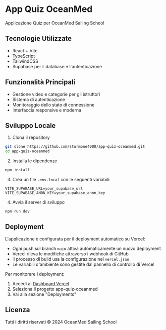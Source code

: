 # App Quiz OceanMed

Applicazione Quiz per OceanMed Sailing School

## Tecnologie Utilizzate

- React + Vite
- TypeScript
- TailwindCSS
- Supabase per il database e l'autenticazione

## Funzionalità Principali

- Gestione video e categorie per gli istruttori
- Sistema di autenticazione
- Monitoraggio dello stato di connessione
- Interfaccia responsive e moderna

## Sviluppo Locale

1. Clona il repository
```bash
git clone https://github.com/stormone4000/app-quiz-oceanmed.git
cd app-quiz-oceanmed
```

2. Installa le dipendenze
```bash
npm install
```

3. Crea un file `.env.local` con le seguenti variabili:
```
VITE_SUPABASE_URL=your_supabase_url
VITE_SUPABASE_ANON_KEY=your_supabase_anon_key
```

4. Avvia il server di sviluppo
```bash
npm run dev
```

## Deployment

L'applicazione è configurata per il deployment automatico su Vercel:

- Ogni push sul branch `main` attiva automaticamente un nuovo deployment
- Vercel rileva le modifiche attraverso i webhook di GitHub
- Il processo di build usa la configurazione nel `vercel.json`
- Le variabili d'ambiente sono gestite dal pannello di controllo di Vercel

Per monitorare i deployment:
1. Accedi al [Dashboard Vercel](https://vercel.com/dashboard)
2. Seleziona il progetto app-quiz-oceanmed
3. Vai alla sezione "Deployments"

## Licenza

Tutti i diritti riservati © 2024 OceanMed Sailing School